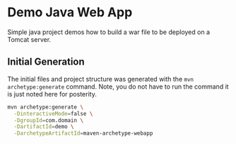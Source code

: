 # Demo Java Web App

Simple java project demos how to build a war file to be deployed on a Tomcat server.







## Initial Generation

The initial files and project structure was generated with the `mvn archetype:generate` command.  Note, you do not have to run the command it is just noted here for posterity.

``` sh
mvn archetype:generate \
  -DinteractiveMode=false \
  -DgroupId=com.domain \
  -DartifactId=demo \
  -DarchetypeArtifactId=maven-archetype-webapp
```

